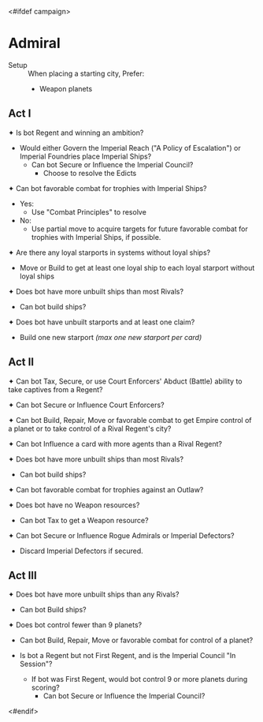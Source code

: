 <#ifdef campaign>
# Admiral

<dt>Setup</dt>
<dd>
When placing a starting city, Prefer:
<ul>
<li>Weapon planets</li>
</ul>
</dd>

## Act I

✦ Is bot Regent and winning an ambition?

- Would either Govern the Imperial Reach ("A Policy of Escalation") or Imperial Foundries place Imperial Ships?
	- Can bot Secure or Influence the Imperial Council?
		- Choose to resolve the Edicts

✦ Can bot favorable combat for trophies with Imperial Ships?

- Yes:
	- Use "Combat Principles" to resolve
- No:
	- Use partial move to acquire targets for future favorable combat for trophies with Imperial Ships, if possible.

✦ Are there any loyal starports in systems without loyal ships?

- Move or Build to get at least one loyal ship to each loyal starport without loyal ships

✦ Does bot have more unbuilt ships than most Rivals?

- Can bot build ships?

✦ Does bot have unbuilt starports and at least one claim?

- Build one new starport *(max one new starport per card)*

## Act II

✦ Can bot Tax, Secure, or use Court Enforcers' Abduct (Battle) ability to take captives from a Regent?

✦ Can bot Secure or Influence Court Enforcers?

✦ Can bot Build, Repair, Move or favorable combat to get Empire control of a planet or to take control of a Rival Regent's city?

✦ Can bot Influence a card with more agents than a Rival Regent?

✦ Does bot have more unbuilt ships than most Rivals?

- Can bot build ships?

✦ Can bot favorable combat for trophies against an Outlaw?

✦ Does bot have no Weapon resources?

- Can bot Tax to get a Weapon resource?

✦ Can bot Secure or Influence Rogue Admirals or Imperial Defectors?

- Discard Imperial Defectors if secured.

## Act III

✦ Does bot have more unbuilt ships than any Rivals?

- Can bot Build ships?

✦ Does bot control fewer than 9 planets?

- Can bot Build, Repair, Move or favorable combat for control of a planet?
- Is bot a Regent but not First Regent, and is the Imperial Council "In Session"?

	- If bot was First Regent, would bot control 9 or more planets during scoring?
		- Can bot Secure or Influence the Imperial Council?

<div class="pagebreak"> </div>
<#endif>
